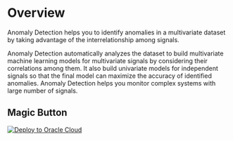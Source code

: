 # Overview
Anomaly Detection helps you to identify anomalies in a multivariate dataset by taking advantage of the interrelationship among signals.

Anomaly Detection automatically analyzes the dataset to build multivariate machine learning models for multivariate signals by considering their correlations among them. It also build univariate models for independent signals so that the final model can maximize the accuracy of identified anomalies. Anomaly Detection helps you monitor complex systems with large number of signals.
## Magic Button 
[![Deploy to Oracle Cloud](https://oci-resourcemanager-plugin.plugins.oci.oraclecloud.com/latest/deploy-to-oracle-cloud.svg)](https://cloud.oracle.com/resourcemanager/stacks/create?zipUrl=https://github.com/subraman1an-vv/magic-button-examples/releases/latest/download/aiAnomalyDetection.zip)